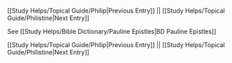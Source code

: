 [[Study Helps/Topical Guide/Philip|Previous Entry]]  ||  [[Study Helps/Topical Guide/Philistine|Next Entry]]

 See [[Study Helps/Bible Dictionary/Pauline Epistles|BD Pauline Epistles]]

[[Study Helps/Topical Guide/Philip|Previous Entry]]  ||  [[Study Helps/Topical Guide/Philistine|Next Entry]]